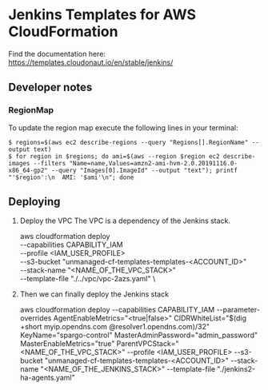 # Jenkins Templates for AWS CloudFormation

Find the documentation here: https://templates.cloudonaut.io/en/stable/jenkins/

## Developer notes

### RegionMap
To update the region map execute the following lines in your terminal:

```
$ regions=$(aws ec2 describe-regions --query "Regions[].RegionName" --output text)
$ for region in $regions; do ami=$(aws --region $region ec2 describe-images --filters "Name=name,Values=amzn2-ami-hvm-2.0.20191116.0-x86_64-gp2" --query "Images[0].ImageId" --output "text"); printf "'$region':\n  AMI: '$ami'\n"; done
```
## Deploying

1. Deploy the VPC
    The VPC is a dependency of the Jenkins stack.

    aws cloudformation deploy \
        --capabilities CAPABILITY_IAM \
        --profile <IAM_USER_PROFILE> \
        --s3-bucket "unmanaged-cf-templates-templates-<ACCOUNT_ID>" \
        --stack-name "<NAME_OF_THE_VPC_STACK>" \
        --template-file "./../vpc/vpc-2azs.yaml" \

2. Then we can finally deploy the Jenkins stack

    aws cloudformation deploy
        --capabilities CAPABILITY_IAM
        --parameter-overrides
            AgentEnableMetrics="<true|false>"
            CIDRWhiteList="$(dig +short myip.opendns.com @resolver1.opendns.com)/32"
            KeyName="spargo-control"
            MasterAdminPassword="admin_password"
            MasterEnableMetrics="true"
            ParentVPCStack="<NAME_OF_THE_VPC_STACK>"
        --profile <IAM_USER_PROFILE>
        --s3-bucket "unmanaged-cf-templates-templates-<ACCOUNT_ID>"
        --stack-name "<NAME_OF_THE_JENKINS_STACK>"
        --template-file "./jenkins2-ha-agents.yaml"
